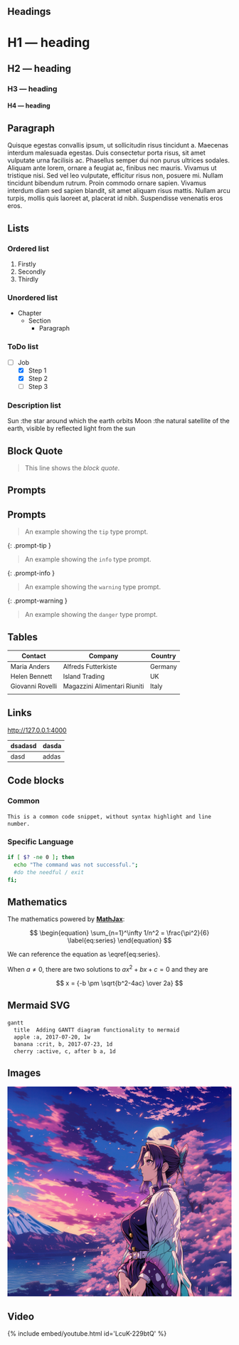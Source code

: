 


## Headings[](https://chirpy.cotes.page/posts/text-and-typography/#headings)

# H1 — heading

## H2 — heading

### H3 — heading

#### H4 — heading

## Paragraph[](https://chirpy.cotes.page/posts/text-and-typography/#paragraph)

Quisque egestas convallis ipsum, ut sollicitudin risus tincidunt a. Maecenas interdum malesuada egestas. Duis consectetur porta risus, sit amet vulputate urna facilisis ac. Phasellus semper dui non purus ultrices sodales. Aliquam ante lorem, ornare a feugiat ac, finibus nec mauris. Vivamus ut tristique nisi. Sed vel leo vulputate, efficitur risus non, posuere mi. Nullam tincidunt bibendum rutrum. Proin commodo ornare sapien. Vivamus interdum diam sed sapien blandit, sit amet aliquam risus mattis. Nullam arcu turpis, mollis quis laoreet at, placerat id nibh. Suspendisse venenatis eros eros.

## Lists[](https://chirpy.cotes.page/posts/text-and-typography/#lists)

### Ordered list[](https://chirpy.cotes.page/posts/text-and-typography/#ordered-list)

1. Firstly
2. Secondly
3. Thirdly

### Unordered list[](https://chirpy.cotes.page/posts/text-and-typography/#unordered-list)

- Chapter
    - Section
        - Paragraph

### ToDo list[](https://chirpy.cotes.page/posts/text-and-typography/#todo-list)

- [ ] Job
    - [x] Step 1
    - [x] Step 2
    - [ ] Step 3

### Description list[](https://chirpy.cotes.page/posts/text-and-typography/#description-list)

Sun
:the star around which the earth orbits
Moon
:the natural satellite of the earth, visible by reflected light from the sun

## Block Quote[](https://chirpy.cotes.page/posts/text-and-typography/#block-quote)

> This line shows the _block quote_.

## Prompts[](https://chirpy.cotes.page/posts/text-and-typography/#prompts)

## Prompts

> An example showing the `tip` type prompt.

{: .prompt-tip }

> An example showing the `info` type prompt.

{: .prompt-info }

> An example showing the `warning` type prompt.

{: .prompt-warning }

> An example showing the `danger` type prompt.

## Tables

| Contact          | Company                      | Country |
| ---------------- | ---------------------------- | ------- |
| Maria Anders     | Alfreds Futterkiste          | Germany |
| Helen Bennett    | Island Trading               | UK      |
| Giovanni Rovelli | Magazzini Alimentari Riuniti | Italy   |
|                  |                              |         |


## Links

<http://127.0.0.1:4000>

| dsadasd | dasda |
| ------- | ----- |
| dasd    | addas |

## Code blocks

### Common

```text
This is a common code snippet, without syntax highlight and line number.
```

### Specific Language

```bash
if [ $? -ne 0 ]; then
  echo "The command was not successful.";
  #do the needful / exit
fi;
```


## Mathematics

The mathematics powered by [**MathJax**](https://www.mathjax.org/):

$$
\begin{equation}
  \sum_{n=1}^\infty 1/n^2 = \frac{\pi^2}{6}
  \label{eq:series}
\end{equation}
$$


We can reference the equation as \eqref{eq:series}.

When $a \ne 0$, there are two solutions to $ax^2 + bx + c = 0$ and they are

$$ x = {-b \pm \sqrt{b^2-4ac} \over 2a} $$

## Mermaid SVG

```mermaid
gantt
  title  Adding GANTT diagram functionality to mermaid
  apple :a, 2017-07-20, 1w
  banana :crit, b, 2017-07-23, 1d
  cherry :active, c, after b a, 1d
```


## Images


<img src="/assets/img/2.png">


## Video

{% include embed/youtube.html id='LcuK-229btQ' %}











